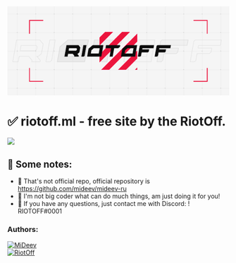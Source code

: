 [![Header](https://github.com/RiotOff/riotoff.ml/blob/main/RIOTOFFPre.gif)](https://github.com/RiotOff/riotoff.ml)

# ✅ riotoff.ml - free site by the RiotOff.
![](https://img.shields.io/github/downloads/RiotOff/riotoff.ml/total?color=black&label=DOWNLOADS&logo=github&logoColor=black&style=for-the-badge)
## 🧦 Some notes:
- 🖤 That's not official repo, official repository is https://github.com/mideev/mideev-ru
- 💛 I'm not big coder what can do much things, am just doing it for you!
- 🤍 If you have any questions, just contact me with Discord: ! RIOTOFF#0001

### Authors:
[![MiDeev](https://avatars.githubusercontent.com/u/100193651?v=4&size=200)](https://mideev.ru)
<br />
[![RiotOff](https://avatars.githubusercontent.com/u/85680090?v=4&size=200)](https://riotoff.ml)
